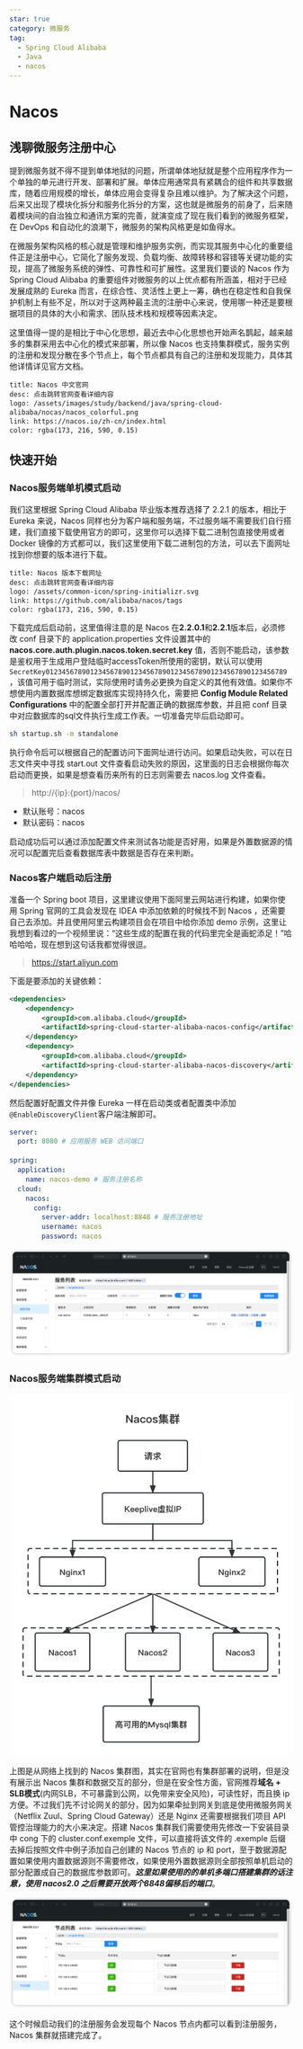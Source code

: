```yaml
---
star: true
category: 微服务
tag: 
  - Spring Cloud Alibaba
  - Java
  - nacos
---
```


# Nacos
## 浅聊微服务注册中心
提到微服务就不得不提到单体地狱的问题，所谓单体地狱就是整个应用程序作为一个单独的单元进行开发、部署和扩展。单体应用通常具有紧耦合的组件和共享数据库，随着应用规模的增长，单体应用会变得复杂且难以维护。为了解决这个问题，后来又出现了模块化拆分和服务化拆分的方案，这也就是微服务的前身了，后来随着模块间的自治独立和通讯方案的完善，就演变成了现在我们看到的微服务框架，在 DevOps 和自动化的浪潮下，微服务的架构风格更是如鱼得水。

在微服务架构风格的核心就是管理和维护服务实例，而实现其服务中心化的重要组件正是注册中心，它简化了服务发现、负载均衡、故障转移和容错等关键功能的实现，提高了微服务系统的弹性、可靠性和可扩展性。这里我们要谈的 Nacos 作为 Spring Cloud Alibaba 的重要组件对微服务的以上优点都有所涵盖，相对于已经发展成熟的 Eureka 而言，在综合性、灵活性上更上一筹，确也在稳定性和自我保护机制上有些不足，所以对于这两种最主流的注册中心来说，使用哪一种还是要根据项目的具体的大小和需求、团队技术栈和规模等因素决定。

这里值得一提的是相比于中心化思想，最近去中心化思想也开始声名鹊起，越来越多的集群采用去中心化的模式来部署，所以像 Nacos 也支持集群模式，服务实例的注册和发现分散在多个节点上，每个节点都具有自己的注册和发现能力，具体其他详情详见官方文档。

```card
title: Nacos 中文官网
desc: 点击跳转官网查看详细内容
logo: /assets/images/study/backend/java/spring-cloud-alibaba/nocas/nacos_colorful.png
link: https://nacos.io/zh-cn/index.html
color: rgba(173, 216, 590, 0.15)
```

## 快速开始
### Nacos服务端单机模式启动
我们这里根据 Spring Cloud Alibaba 毕业版本推荐选择了 2.2.1 的版本，相比于 Eureka 来说，Nacos 同样也分为客户端和服务端，不过服务端不需要我们自行搭建，我们直接下载使用官方的即可，这里你可以选择下载二进制包直接使用或者 Docker 镜像的方式都可以，我们这里使用下载二进制包的方法，可以去下面网址找到你想要的版本进行下载。

```card
title: Nacos 版本下载网址
desc: 点击跳转官网查看详细内容
logo: /assets/common-icon/spring-initializr.svg
link: https://github.com/alibaba/nacos/tags
color: rgba(173, 216, 590, 0.15)
```

下载完成后启动前，这里值得注意的是 Nacos 在**2.2.0.1**和**2.2.1**版本后，必须修改 conf 目录下的 application.properties 文件设置其中的 **nacos.core.auth.plugin.nacos.token.secret.key** 值，否则不能启动，该参数是鉴权用于生成用户登陆临时accessToken所使用的密钥，默认可以使用```SecretKey012345678901234567890123456789012345678901234567890123456789```，该值可用于临时测试，实际使用时请务必更换为自定义的其他有效值。如果你不想使用内置数据库想绑定数据库实现持持久化，需要把 **Config Module Related Configurations** 中的配置全部打开并配置正确的数据库参数，并且把 conf 目录中对应数据库的sql文件执行生成工作表。一切准备完毕后启动即可。

```sh
sh startup.sh -m standalone
```

执行命令后可以根据自己的配置访问下面网址进行访问。如果启动失败，可以在日志文件夹中寻找 start.out 文件查看启动失败的原因，这里面的日志会根据你每次启动而更换，如果是想查看历来所有的日志则需要去 nacos.log 文件查看。

> http://{ip}:{port}/nacos/
- 默认账号：nacos
- 默认密码：nacos

启动成功后可以通过添加配置文件来测试各功能是否好用，如果是外置数据源的情况可以配置完后查看数据库表中数据是否存在来判断。

### Nacos客户端启动后注册
准备一个 Spring boot 项目，这里建议使用下面阿里云网站进行构建，如果你使用 Spring 官网的工具会发现在 IDEA 中添加依赖的时候找不到 Nacos ，还需要自己去添加。并且使用阿里云构建项目会在项目中给你添加 demo 示例，这里让我想到看过的一个视频里说：“这些生成的配置在我的代码里完全是画蛇添足！”哈哈哈哈，现在想到这句话我都觉得很逗。

> https://start.aliyun.com

下面是要添加的关键依赖：

```xml
<dependencies>
    <dependency>
        <groupId>com.alibaba.cloud</groupId>
        <artifactId>spring-cloud-starter-alibaba-nacos-config</artifactId>
    </dependency>
    <dependency>
        <groupId>com.alibaba.cloud</groupId>
        <artifactId>spring-cloud-starter-alibaba-nacos-discovery</artifactId>
    </dependency>
</dependencies>
```

然后配置好配置文件并像 Eureka 一样在启动类或者配置类中添加```@EnableDiscoveryClient```客户端注解即可。

```yaml
server:
  port: 8080 # 应用服务 WEB 访问端口

spring:
  application:
    name: nacos-demo # 服务注册名称
  cloud:
    nacos:
      config:
        server-addr: localhost:8848 # 服务注册地址
        username: nacos
        password: nacos
```
![Nacos 登录界面](/assets/images/study/backend/java/spring-cloud-alibaba/nocas/nacos-server-list.png "服务注册成功")

### Nacos服务端集群模式启动

![Nacos 集群](/assets/images/study/backend/java/spring-cloud-alibaba/nocas/nacos-cluster.jpg "集群部署架构图")

上图是从网络上找到的 Nacos 集群图，其实在官网也有集群部署的说明，但是没有展示出 Nacos 集群和数据交互的部分，但是在安全性方面，官网推荐**域名 + SLB模式**(内网SLB，不可暴露到公网，以免带来安全风险)，可读性好，而且换 ip 方便。不过我们先不讨论网关的部分，因为如果牵扯到网关到底是使用微服务网关（Netflix Zuul、Spring Cloud Gateway）还是 Nginx 还需要根据我们项目 API 管控治理能力的大小来决定。搭建 Nacos 集群我们需要使用先修改一下安装目录中 cong 下的 cluster.conf.exemple 文件，可以直接将该文件的 .exemple 后缀去掉后按照文件中例子添加自己创建的 Nacos 节点的 ip 和 port，至于数据源配置如果使用内置数据源则不需要修改，如果使用外置数据源则全部按照单机启动的部分配置成自己的数据库参数即可。**_这里如果使用的的单机多端口搭建集群的话注意，使用 nacos2.0 之后需要开放两个8848偏移后的端口_**。

![Nacos 集群节点](/assets/images/study/backend/java/spring-cloud-alibaba/nocas/nacos-node.png "Nacos 集群节点列表")

这个时候启动我们的注册服务会发现每个 Nacos 节点内都可以看到注册服务，Nacos 集群就搭建完成了。